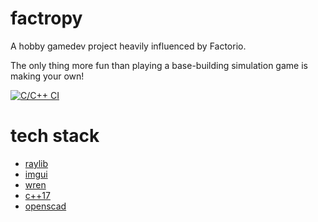 # factropy

A hobby gamedev project heavily influenced by Factorio.

The only thing more fun than playing a base-building simulation game is making your own!

[![C/C++ CI](https://github.com/seanpringle/test9/actions/workflows/c-cpp.yml/badge.svg)](https://github.com/seanpringle/test9/actions/workflows/c-cpp.yml)

# tech stack

* [raylib](https://github.com/raysan5/raylib)
* [imgui](https://github.com/ocornut/imgui)
* [wren](https://github.com/wren-lang/wren)
* [c++17](https://en.wikipedia.org/wiki/C%2B%2B17)
* [openscad](http://www.openscad.org/)
